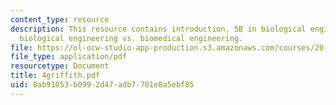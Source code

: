 ```yaml
---
content_type: resource
description: This resource contains introduction, SB in biological engineering, and
  biological engineering vs. biomedical engineering.
file: https://ol-ocw-studio-app-production.s3.amazonaws.com/courses/20-010j-introduction-to-bioengineering-be-010j-spring-2006/8ab91053b0992d47adb7701e8a5ebf85_4griffith.pdf
file_type: application/pdf
resourcetype: Document
title: 4griffith.pdf
uid: 8ab91053-b099-2d47-adb7-701e8a5ebf85
---
```

